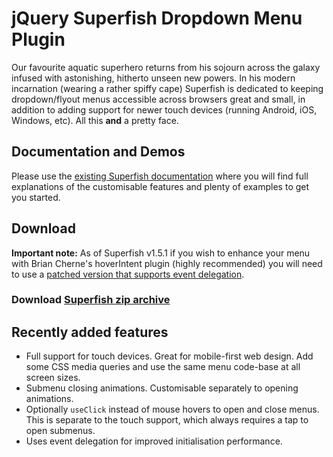 # jQuery Superfish Dropdown Menu Plugin

Our favourite aquatic superhero returns from his sojourn across the galaxy infused with astonishing, hitherto unseen new powers. In his modern incarnation (wearing a rather spiffy cape) Superfish is dedicated to keeping dropdown/flyout menus accessible across browsers great and small, in addition to adding support for newer touch devices (running Android, iOS, Windows, etc). All this **and** a pretty face.

## Documentation and Demos

Please use the [existing Superfish documentation](http://users.tpg.com.au/j_birch/plugins/superfish/) where you will find full explanations of the customisable features and plenty of examples to get you started.

## Download

**Important note:** As of Superfish v1.5.1 if you wish to enhance your menu with Brian Cherne's hoverIntent plugin (highly recommended) you will need to use a [patched version that supports event delegation](https://github.com/joeldbirch/onHoverIntent).

### Download [Superfish zip archive](https://github.com/joeldbirch/superfish/archive/master.zip)

## Recently added features

- Full support for touch devices. Great for mobile-first web design. Add some CSS media queries and use the same menu code-base at all screen sizes.
- Submenu closing animations. Customisable separately to opening animations.
- Optionally `useClick` instead of mouse hovers to open and close menus. This is separate to the touch support, which always requires a tap to open submenus.
- Uses event delegation for improved initialisation performance.